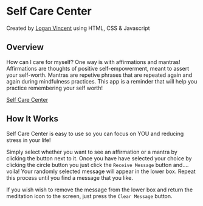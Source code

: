 # Self Care Center
Created by [Logan Vincent](https://github.com/) using HTML, CSS & Javascript


## Overview

How can I care for myself? One way is with affirmations and mantras!
Affirmations are thoughts of positive self-empowerment, meant to assert your self-worth.
Mantras are repetive phrases that are repeated again and again during mindfulness practices. This app is a reminder that will help you practice remembering your self worth!

[Self Care Center](https://logandv3.github.io/self-care-center/)


## How It Works

Self Care Center is easy to use so you can focus on YOU and reducing stress in your life!  

Simply select whether you want to see an affirmation or a mantra by clicking the button next to it.  Once you have have selected your choice by clicking the circle button you just click the `Receive Message` button and.... voila!  Your randomly selected message will appear in the lower box.  Repeat this process until you find a message that you like.

If you wish wish to remove the message from the lower box and return the meditation icon to the screen, just press the `Clear Message` button.




